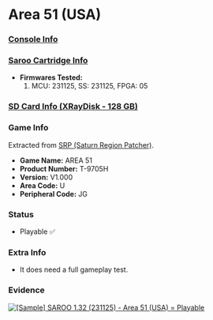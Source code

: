 # Area 51 (USA)

### [Console Info](../../../../Info/Consoles/VA13/README.md)

### [Saroo Cartridge Info](../../../../Info/Cartridges/RetroGameParadiseStore/1.32F/README.md)

- <b>Firmwares Tested:</b>
  1. MCU: 231125, SS: 231125, FPGA: 05

### [SD Card Info (XRayDisk - 128 GB)](../../../../Info/SdCards/XRayDisk/128GB/fat32/README.md)

### Game Info

Extracted from [SRP (Saturn Region Patcher)](https://segaxtreme.net/resources/saturn-region-patcher.81/download).

- <b>Game Name:</b> AREA 51
- <b>Product Number:</b> T-9705H
- <b>Version:</b> V1.000
- <b>Area Code:</b> U
- <b>Peripheral Code:</b> JG

### Status

- Playable :white_check_mark:

### Extra Info

- It does need a full gameplay test.

### Evidence

[![[Sample] SAROO 1.32 (231125) - Area 51 (USA) = Playable](https://img.youtube.com/vi/PnH6tYdcxT8/0.jpg)](https://www.youtube.com/watch?v=PnH6tYdcxT8)
